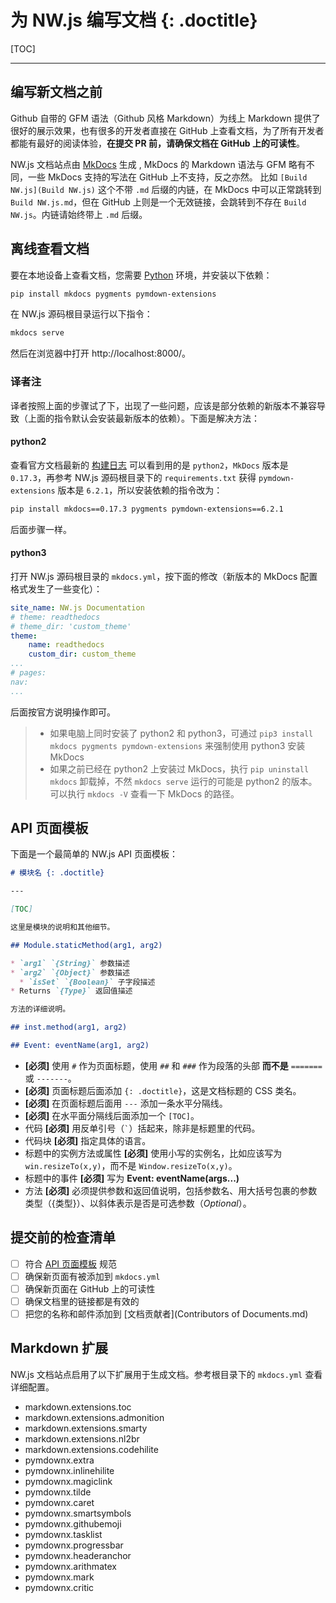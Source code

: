 # 为 NW.js 编写文档 {: .doctitle}

[TOC]

---

## 编写新文档之前

Github 自带的 GFM 语法（Github 风格 Markdown）为线上 Markdown 提供了很好的展示效果，也有很多的开发者直接在 GitHub 上查看文档，为了所有开发者都能有最好的阅读体验，**在提交 PR 前，请确保文档在 GitHub 上的可读性**。

NW.js 文档站点由 [MkDocs](http://www.mkdocs.org/) 生成 , MkDocs 的 Markdown 语法与 GFM 略有不同，一些 MkDocs 支持的写法在 GitHub 上不支持，反之亦然。
比如 `[Build NW.js](Build NW.js)` 这个不带 `.md` 后缀的内链，在 MkDocs 中可以正常跳转到 `Build NW.js.md`，但在 GitHub 上则是一个无效链接，会跳转到不存在 `Build NW.js`。内链请始终带上 `.md` 后缀。

## 离线查看文档
要在本地设备上查看文档，您需要 [Python](https://www.python.org/) 环境，并安装以下依赖：
```bash
pip install mkdocs pygments pymdown-extensions
```
在 NW.js 源码根目录运行以下指令：
```bash
mkdocs serve
```
然后在浏览器中打开 http://localhost:8000/。

### 译者注
译者按照上面的步骤试了下，出现了一些问题，应该是部分依赖的新版本不兼容导致（上面的指令默认会安装最新版本的依赖）。下面是解决方法：

#### python2
查看官方文档最新的 [构建日志](https://readthedocs.org/api/v2/build/17627167.txt) 可以看到用的是 `python2`，`MkDocs` 版本是 `0.17.3`，再参考 NW.js 源码根目录下的 `requirements.txt` 获得 `pymdown-extensions` 版本是 `6.2.1`，所以安装依赖的指令改为：
```bash
pip install mkdocs==0.17.3 pygments pymdown-extensions==6.2.1
```
后面步骤一样。

#### python3
打开 NW.js 源码根目录的 `mkdocs.yml`，按下面的修改（新版本的 MkDocs 配置格式发生了一些变化）：
```yml
site_name: NW.js Documentation
# theme: readthedocs
# theme_dir: 'custom_theme'
theme:
    name: readthedocs
    custom_dir: custom_theme
...
# pages:
nav:
...
```
后面按官方说明操作即可。

> - 如果电脑上同时安装了 python2 和 python3，可通过 `pip3 install mkdocs pygments pymdown-extensions` 来强制使用 python3 安装 MkDocs
> - 如果之前已经在 python2 上安装过 MkDocs，执行 `pip uninstall mkdocs` 卸载掉，不然 `mkdocs serve` 运行的可能是 python2 的版本。可以执行 `mkdocs -V` 查看一下 MkDocs 的路径。

## API 页面模板

下面是一个最简单的 NW.js API 页面模板：
```markdown
# 模块名 {: .doctitle}

---

[TOC]

这里是模块的说明和其他细节。

## Module.staticMethod(arg1, arg2)

* `arg1` `{String}` 参数描述
* `arg2` `{Object}` 参数描述
  * `isSet` `{Boolean}` 子字段描述
* Returns `{Type}` 返回值描述

方法的详细说明。

## inst.method(arg1, arg2)

## Event: eventName(arg1, arg2)
```

* **[必须]** 使用 `#` 作为页面标题，使用 `##` 和 `###` 作为段落的头部 **而不是** `=======` 或 `-------`。
* **[必须]** 页面标题后面添加 `{: .doctitle}`，这是文档标题的 CSS 类名。
* **[必须]** 在页面标题后面用 `---` 添加一条水平分隔线。
* **[必须]** 在水平面分隔线后面添加一个 `[TOC]`。
* 代码 **[必须]** 用反单引号（`` ` ``）括起来，除非是标题里的代码。
* 代码块 **[必须]** 指定具体的语言。
* 标题中的实例方法或属性 **[必须]** 使用小写的实例名，比如应该写为 `win.resizeTo(x,y)`，而不是 `Window.resizeTo(x,y)`。
* 标题中的事件 **[必须]** 写为 **Event: eventName(args...)**
* 方法 **[必须]** 必须提供参数和返回值说明，包括参数名、用大括号包裹的参数类型（{类型}）、以斜体表示是否是可选参数（_Optional_）。

## 提交前的检查清单

* [ ] 符合 [API 页面模板](#api) 规范
* [ ] 确保新页面有被添加到 `mkdocs.yml`
* [ ] 确保新页面在 GitHub 上的可读性
* [ ] 确保文档里的链接都是有效的
* [ ] 把您的名称和邮件添加到 [文档贡献者](Contributors of Documents.md)

## Markdown 扩展
NW.js 文档站点启用了以下扩展用于生成文档。参考根目录下的 `mkdocs.yml` 查看详细配置。

* markdown.extensions.toc
* markdown.extensions.admonition
* markdown.extensions.smarty
* markdown.extensions.nl2br
* markdown.extensions.codehilite
* pymdownx.extra
* pymdownx.inlinehilite
* pymdownx.magiclink
* pymdownx.tilde
* pymdownx.caret
* pymdownx.smartsymbols
* pymdownx.githubemoji
* pymdownx.tasklist
* pymdownx.progressbar
* pymdownx.headeranchor
* pymdownx.arithmatex
* pymdownx.mark
* pymdownx.critic


